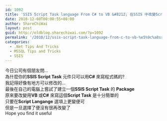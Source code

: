 ```yaml
---
id: 1092
title: 'SSIS Script Task language From C# to VB &#8212; 在SSIS 中改變Script Task 使用的 程式語言'
date: 2010-12-08T00:00:55+08:00
author: ShareChiWai
layout: post
guid: http://oldblog.sharechiwai.com/?p=1092
permalink: '/2010/12/ssis-script-task-language-from-c-to-vb-%e5%9c%a8ssis-%e4%b8%ad%e6%94%b9%e8%ae%8ascript-task-%e4%bd%bf%e7%94%a8%e7%9a%84-%e7%a8%8b%e5%bc%8f%e8%aa%9e%e8%a8%80/'
categories:
  - .Net Tips And Tricks
  - MSSQL Tips and Tricks
  - SSIS
---
```

<div id="_mcePaste">
  今日公司有個朋友問&#8230;
</div>

<div id="_mcePaste">
  為什麼你的<strong>SSIS Script Task</strong> 元件只可以用<strong>C#</strong> 來寫程式碼的?
</div>

<div id="_mcePaste">
  我記得好像有地方可以修改的&#8230;
</div>

<div id="_mcePaste">
  最後在自己的電腦上嘗試了建立一個<strong>SSIS Script Task</strong> 的 <strong>Package</strong>
</div>

<div id="_mcePaste">
  原來要改變用<strong>VB </strong>或<strong>C#</strong> 來寫這個<strong>Script Task</strong> 是十分簡單的
</div>

<div id="_mcePaste">
  只要在<strong>Script Langange</strong> 選項上更變便可<br /> <a href="https://i1.wp.com/farm6.static.flickr.com/5108/5688319182_d2c2e02efa.jpg"><img class="alignnone size-full wp-image-1093" title="ScriptTask" src="https://i1.wp.com/farm6.static.flickr.com/5108/5688319182_d2c2e02efa.jpg?w=625" alt="" data-recalc-dims="1" /></a>
</div>

<div id="_mcePaste">
  但是一旦選擇了便沒有很再改變了
</div>

<div id="_mcePaste">
  Hope you find it useful
</div>